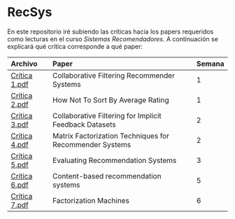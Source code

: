 # RecSys

En este repositorio iré subiendo las críticas hacia los papers requeridos como lecturas en el curso *Sistemas Recomendadores*.
A continuación se explicará qué crítica corresponde a qué paper:

| Archivo                | Paper        | Semana         |
|:--------------------- |:--------------|:--------------|
| [Crítica 1.pdf](https://github.com/Aiquinones/RecSys/blob/master/Cr%C3%ADtica%201.pdf)| Collaborative Filtering Recommender Systems    | 1 |
| [Crítica 2.pdf](https://github.com/Aiquinones/RecSys/blob/master/Cr%C3%ADtica%202.pdf)| How Not To Sort By Average Rating           | 1  |
| [Crítica 3.pdf](https://github.com/Aiquinones/RecSys/blob/master/Cr%C3%ADtica%203.pdf)| Collaborative Filtering for Implicit Feedback Datasets           | 2  |
| [Crítica 4.pdf](https://github.com/Aiquinones/RecSys/blob/master/Cr%C3%ADtica%204.pdf)| Matrix Factorization Techniques for Recommender Systems           | 2  |
| [Crítica 5.pdf](https://github.com/Aiquinones/RecSys/blob/master/Cr%C3%ADtica%205.pdf)| Evaluating Recommendation Systems| 3  |
| [Crítica 6.pdf](https://github.com/Aiquinones/RecSys/blob/master/Cr%C3%ADtica%206.pdf)| Content-based recommendation systems| 5  |
| [Crítica 7.pdf](https://github.com/Aiquinones/RecSys/blob/master/Cr%C3%ADtica%207.pdf)| Factorization Machines| 6  |

